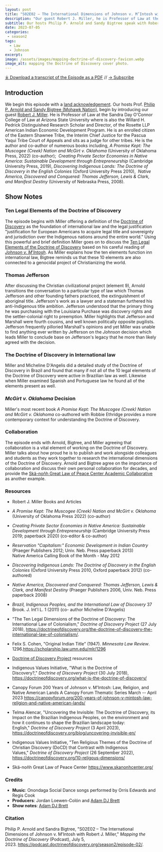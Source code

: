 ```yaml
---
layout: post
title: "S02E02 – The International Dimensions of Johnson v. M’Intosh with Robert J. Miller"
description: "Our guest Robert J. Miller, he is Professor of Law at the Sandra Day O’Connor College of Law at Arizona State University where is also the Willard H. Pedrick Distinguished Research Scholar and Director, of the Rosette LLP American Indian Economic Development Program. He is an enrolled citizen of the Eastern Shawnee Tribe, the Interim Chief Justice for the Pascua Yaqui Tribe Court of Appeals and sits as a judge for other tribes."
subtitle: Our hosts Philip P. Arnold and Sandy Bigtree speak with Robert J. Miller.
date: 2023-07-05
categories: 
 - season2
tags: 
  - Law
  - Johnson
excerpt: 
image: /assets/images/mapping-doctrine-of-discovery-favicon.webp
image_alt: mapping the Doctrine of Discovery cover photo.
---
```


<div id="buzzsprout-player-13157126"></div><script src="https://www.buzzsprout.com/1926214/13157126-s02e02-the-international-dimensions-of-johnson-v-m-intosh-with-robert-j-miller.js?container_id=buzzsprout-player-13157126&player=small" type="text/javascript" charset="utf-8"></script>

[⤓ Download a transcript of the Episode as a PDF](/assets/pdfs/S02E02-The-International-Dimensions-of-Johnson-v-M’Intosh-Robert-J-Miller-TRANSCRIPT.pdf) // [→ Subscribe](/subscribe/)
  

## Introduction

We begin this episode with a [land acknowledgement](https://podcast.doctrineofdiscovery.org/land/). Our hosts Prof. [Philip P. Arnold and Sandy Bigtree (Mohawk Nation)](https://indigenousvalues.org/about/our-team/), begin by introducing our guest [Robert J. Miller](https://search.asu.edu/profile/2169910). He is Professor of Law at the Sandra Day O'Connor College of Law at Arizona State University where is also the Willard H. Pedrick Distinguished Research Scholar and Director, of the Rosette LLP American Indian Economic Development Program. He is an enrolled citizen of the Eastern Shawnee Tribe, the Interim Chief Justice for the Pascua Yaqui Tribe Court of Appeals and sits as a judge for other tribes. He is the author and co-author of numerous books including, *A Promise Kept: The Muscogee (Creek) Nation and McGirt v. Oklahoma* (University of Oklahoma Press, 2022) (co-author);  *Creating Private Sector Economies in Native America: Sustainable Development through Entrepreneurship* (Cambridge University Press, 2019), *Discovering Indigenous Lands: The Doctrine of Discovery in the English Colonies* (Oxford University Press 2010),  *Native America, Discovered and Conquered: Thomas Jefferson, Lewis & Clark, and Manifest Destiny* (University of Nebraska Press, 2008).

## Show Notes
### Ten Legal Elements of the Doctrine of Discovery

The episode begins with Miller offering a definition of the [Doctrine of Discovery](https://doctrineofdiscovery.org/what-is-the-doctrine-of-discovery/) as the foundation of international law and the legal justification "justification for European Americans to acquire legal title and sovereignty and jurisdiction over the Indigenous nations around the entire world." Using this powerful and brief definition Miller goes on to discuss the [Ten Legal Elements of the Doctrine of Discovery](https://doctrineofdiscovery.org/the-doctrine-of-discovery-the-international-law-of-colonialism/) based on his careful reading of [*Johnson v. M'Intosh*](https://canopyforum.org/200-years-of-johnson-v-mintosh-law-religion-and-native-american-lands/). As Miller explains how the ten elements function inn international law, Bigtree reminds us that these 10 elements are also connected to a genocidal project of Christianizing the world.

### Thomas Jefferson

After discussing the Christian civilizational project (element 9), Arnold transitions the conversation to a particular type of law which Thomas Jefferson and other founding fathers practiced, the extinguishment of aboriginal title. Jefferson's work as a lawyer and a stateman furthered his anti-Indigenous title ambition. Jefferson understood that the primary thing he was purchasing with the Louisiana Purchase was discovery rights and the settler-colonial right to preemption. Miller highlights that Jefferson and Marshall were fourth cousins, and well known politically opposite pugilists. Jefferson frequently pilloried Marshall's opinions and yet Miller was unable to find anything ever written by Jefferson on the *Johnson* decision which leads Miller to conclude base on Jefferson's legacy that he more than likely agreed with the decision.

### The Doctrine of Discovery in International law

Miller and Micheline D'Angelis did a detailed study of the Doctrine of Discovery in Brazil and found that many if not all of the 10 legal elements of the Doctrine of Discovery were active in Brazilian law as well. Likewise when Miller examined Spanish and Portuguese law he found all of the elements present as well.

### *McGirt v. Oklahoma* Decision

Miller's most recent book *A Promise Kept: The Muscogee (Creek) Nation and McGirt v. Oklahoma* co-authored with Robbie Ethridge provides a more contemporary context for understanding the Doctrine of Discovery.

### Collaboration

The episode ends with Arnold, Bigtree, and Miller agreeing that collaboration is a vital element of working on the Doctrine of Discovery. Miller talks about how proud he is to publish and work alongside colleagues and students as they work together to research the international dimensions of the Doctrine of Discovery. Arnold and Bigtree agree on the importance of collaboration and discuss their own personal collaboration for decades, and provide the [Skä-noñh Great Law of Peace Center Academic Collaborative](https://www.skanonhcenter.org/) as another example.

### Resources

- Robert J. Miller Books and Articles
 - *A Promise Kept: The Muscogee (Creek) Nation and McGirt v. Oklahoma* (University of Oklahoma Press 2022) (co-author)
 - *Creating Private Sector Economies in Native America: Sustainable Development through Entrepreneurship* (Cambridge University Press 2019; paperback 2020) (co-editor & co-author)
 - *Reservation "Capitalism:" Economic Development in Indian Country* (Praeger Publishers 2012; Univ. Neb. Press paperback 2013)\
Native America Calling Book of the Month - May 2012
 - *Discovering Indigenous Lands: The Doctrine of Discovery in the English Colonies* (Oxford University Press 2010, Oxford paperback 2012) (co-authored)
 - *Native America, Discovered and Conquered: Thomas Jefferson, Lewis & Clark, and Manifest Destiny* (Praeger Publishers 2006, Univ. Neb. Press paperback 2008)
 - *Brazil, Indigenous Peoples, and the International Law of Discovery* 37 Brook. J. Int'l L. 1 (2011) (co- author Micheline D'Angelis)
 - "The Ten Legal Dimensions of the Doctrine of Discovery: The International Law of Colonialism," *Doctrine of Discovery Project* (27 July 2018), <https://doctrineofdiscovery.org/the-doctrine-of-discovery-the-international-law-of-colonialism/>.
- Felix S. Cohen, "Original Indian Title" (1947). *Minnesota Law Review*. 1296.<https://scholarship.law.umn.edu/mlr/1296>

- [Doctrine of Discovery Project](https://doctrineofdiscovery.org/) resources
 - Indigenous Values Initiative, "What is the Doctrine of Discovery?," *Doctrine of Discovery Project* (30 July 2018), <https://doctrineofdiscovery.org/what-is-the-doctrine-of-discovery/>
 - Canopy Forum 200 Years of Johnson v. M'Intosh: Law, Religion, and Native American Lands A Canopy Forum Thematic Series March -- April 2023 <https://canopyforum.org/200-years-of-johnson-v-mintosh-law-religion-and-native-american-lands/>
 - Telma Alencar, "Uncovering the Invisible: The Doctrine of Discovery, its Impact on the Brazilian Indigenous Peoples, on the environment and how it continues to shape the Brazilian landscape today: English," *Doctrine of Discovery Project* (3 April 2023), <https://doctrineofdiscovery.org/blog/uncovering-invisible-en/>
 - Indigenous Values Initiative, "Ten Religious Themes of the Doctrine of Christian Discovery (DoCD) that Contrast with Indigenous Values," *Doctrine of Discovery Project* (26 September 2022), <https://doctrineofdiscovery.org/10-religous-dimensions/>
- Skä-noñh Great Law of Peace Center <https://www.skanonhcenter.org/>


### Credits

- **Music**: Onondaga Social Dance songs performed by Orris Edwards and Regis Cook
- **Producers**: Jordan Loewen-Colón and [Adam DJ Brett](https://adamdjbrett.com)
- **Show notes**: [Adam DJ Brett](https://adamdjbrett.com)

### Citation

Philip P. Arnold and Sandra Bigtree, "S02E02 – The International Dimensions of Johnson v. M’Intosh with Robert J. Miller," _Mapping the Doctrine of Discovery_ (Podcast), July 5, 2023. <https://podcast.doctrineofdiscovery.org/season2/episode-02/>.
